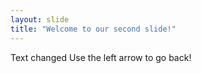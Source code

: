 ```yaml
---
layout: slide
title: "Welcome to our second slide!"
---
```

Text changed
Use the left arrow to go back!
